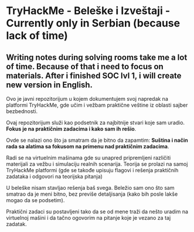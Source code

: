 # TryHackMe - Beleške i Izveštaji - Currently only in Serbian (because lack of time)

## Writing notes during solving rooms take me a lot of time. Because of that i need to focus on materials. After i finished SOC lvl 1, i will create new version in English.

 Ovo je javni repozitorijum u kojem dokumentujem svoj napredak na platformi TryHackMe, gde učim i vežbam praktične veštine iz oblasti sajber bezbednosti.  
 
 Ovaj repozitorijum služi kao podsetnik za najbitnije stvari koje sam uradio. **Fokus je na praktičnim zadacima i kako sam ih rešio**.  

 Ovde se nalazi ono što ja smatram da je bitno da zapamtim: **Suština i način rada sa alatima sa fokusom na primenu nad praktičnim zadacima**.  

 Radi se na virtuelnim mašinama gde su unapred pripremljeni različiti materijali za vežbu i simulaciju realnih scenarija. Teorija se prolazi na samoj TryHackMe platformi (gde se takođe upisuju flagovi i rešenja praktičnih zadataka i odgovori na teorijska pitanja)  

U beleške nisam stavljao rešenja baš svega. Beležio sam ono što sam smatrao da je meni bitno, bez previše detaljisanja (kako bih posle lakše mogao da se podsetim).  

Praktični zadaci su postavljeni tako da se od mene traži da nešto uradim na virtuelnoj mašini i da tačno ogovorim na pitanje koje je vezano za taj zadatak.  
